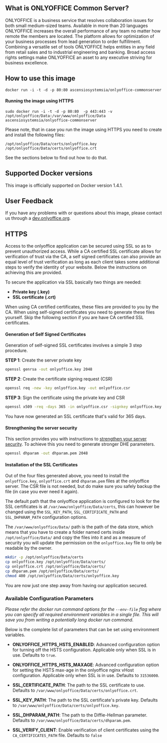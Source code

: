 ## What is ONLYOFFICE Common Server? ##


ONLYOFFICE is a business service that resolves collaboration issues for both small medium-sized teams. Available in more than 20 languages ONLYOFFICE increases the overall performance of any team no matter how remote the members are located. The platform allows for optimization of your business processes from lead generation to order fulfillment. Combining a versatile set of tools ONLYOFFICE helps entities in any field from retail sales and to industrial engineering and banking. Broad access rights settings make ONLYOFFICE an asset to any executive striving for business excellence.

## How to use this image ##

    docker run -i -t -d -p 80:80 ascensiosystemsia/onlyoffice-commonserver

	
#### Running the image using HTTPS 
    
	sudo docker run -i -t -d -p 80:80  -p 443:443 -v /opt/onlyoffice/Data:/var/www/onlyoffice/Data  ascensiosystemsia/onlyoffice-commonserver

Please note, that in case you run the image using HTTPS you need to create and install the following files:

	/opt/onlyoffice/Data/certs/onlyoffice.key
	/opt/onlyoffice/Data/certs/onlyoffice.crt

See the sections below to find out how to do that.

## Supported Docker versions ##

This image is officially supported on Docker version 1.4.1.

## User Feedback ##

If you have any problems with or questions about this image, please contact us through a [dev.onlyoffice.org][1].

## HTTPS

Access to the onlyoffice application can be secured using SSL so as to prevent unauthorized access. While a CA certified SSL certificate allows for verification of trust via the CA, a self signed certificates can also provide an equal level of trust verification as long as each client takes some additional steps to verify the identity of your website. Below the instructions on achieving this are provided.

To secure the application via SSL basically two things are needed:

- **Private key (.key)**
- **SSL certificate (.crt)**

When using CA certified certificates, these files are provided to you by the CA. When using self-signed certificates you need to generate these files yourself. Skip the following section if you are have CA certified SSL certificates.

#### Generation of Self Signed Certificates

Generation of self-signed SSL certificates involves a simple 3 step procedure.

**STEP 1**: Create the server private key

```bash
openssl genrsa -out onlyoffice.key 2048
```

**STEP 2**: Create the certificate signing request (CSR)

```bash
openssl req -new -key onlyoffice.key -out onlyoffice.csr
```

**STEP 3**: Sign the certificate using the private key and CSR

```bash
openssl x509 -req -days 365 -in onlyoffice.csr -signkey onlyoffice.key -out onlyoffice.crt
```

You have now generated an SSL certificate that's valid for 365 days.

#### Strengthening the server security

This section provides you with instructions to [strengthen your server security](https://raymii.org/s/tutorials/Strong_SSL_Security_On_nginx.html).
To achieve this you need to generate stronger DHE parameters.

```bash
openssl dhparam -out dhparam.pem 2048
```

#### Installation of the SSL Certificates

Out of the four files generated above, you need to install the `onlyoffice.key`, `onlyoffice.crt` and `dhparam.pem` files at the onlyoffice server. The CSR file is not needed, but do make sure you safely backup the file (in case you ever need it again).

The default path that the onlyoffice application is configured to look for the SSL certificates is at `/var/www/onlyoffice/Data/certs`, this can however be changed using the `SSL_KEY_PATH`, `SSL_CERTIFICATE_PATH` and `SSL_DHPARAM_PATH` configuration options.

The `/var/www/onlyoffice/Data/` path is the path of the data store, which means that you have to create a folder named certs inside `/opt/onlyoffice/Data/` and copy the files into it and as a measure of security you will update the permission on the `onlyoffice.key` file to only be readable by the owner.

```bash
mkdir -p /opt/onlyoffice/Data/certs
cp onlyoffice.key /opt/onlyoffice/Data/certs/
cp onlyoffice.crt /opt/onlyoffice/Data/certs/
cp dhparam.pem /opt/onlyoffice/Data/certs/
chmod 400 /opt/onlyoffice/Data/certs/onlyoffice.key
```

You are now just one step away from having our application secured.

### Available Configuration Parameters

*Please refer the docker run command options for the `--env-file` flag where you can specify all required environment variables in a single file. This will save you from writing a potentially long docker run command.*

Below is the complete list of parameters that can be set using environment variables.

- **ONLYOFFICE_HTTPS_HSTS_ENABLED**: Advanced configuration option for turning off the HSTS configuration. Applicable only when SSL is in use. Defaults to `true`.
- **ONLYOFFICE_HTTPS_HSTS_MAXAGE**: Advanced configuration option for setting the HSTS max-age in the onlyoffice nginx vHost configuration. Applicable only when SSL is in use. Defaults to `31536000`.
- **SSL_CERTIFICATE_PATH**: The path to the SSL certificate to use. Defaults to `/var/www/onlyoffice/Data/certs/onlyoffice.crt`.
- **SSL_KEY_PATH**: The path to the SSL certificate's private key. Defaults to `/var/www/onlyoffice/Data/certs/onlyoffice.key`.
- **SSL_DHPARAM_PATH**: The path to the Diffie-Hellman parameter. Defaults to `/var/www/onlyoffice/Data/certs/dhparam.pem`.
- **SSL_VERIFY_CLIENT**: Enable verification of client certificates using the `CA_CERTIFICATES_PATH` file. Defaults to `false`


  [1]: http://dev.onlyoffice.org

